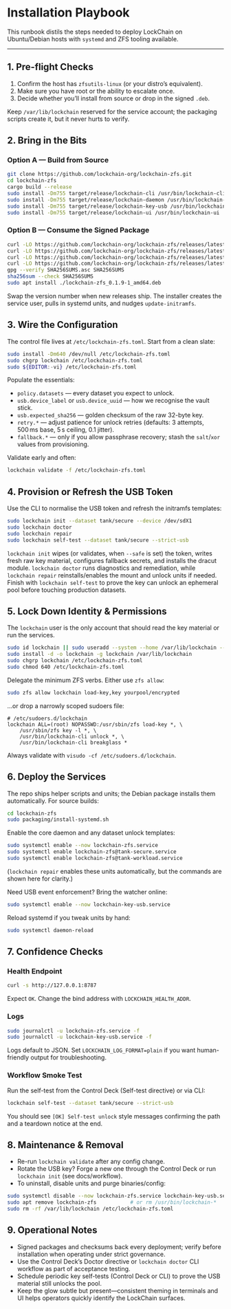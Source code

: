 # Installation Playbook

This runbook distils the steps needed to deploy LockChain on Ubuntu/Debian hosts with `systemd` and ZFS tooling available.

---

## 1. Pre-flight Checks

1. Confirm the host has `zfsutils-linux` (or your distro’s equivalent).  
2. Make sure you have root or the ability to escalate once.  
3. Decide whether you’ll install from source or drop in the signed `.deb`.

Keep `/var/lib/lockchain` reserved for the service account; the packaging scripts create it, but it never hurts to verify.

## 2. Bring in the Bits

### Option A — Build from Source

```bash
git clone https://github.com/lockchain-org/lockchain-zfs.git
cd lockchain-zfs
cargo build --release
sudo install -Dm755 target/release/lockchain-cli /usr/bin/lockchain-cli
sudo install -Dm755 target/release/lockchain-daemon /usr/bin/lockchain-daemon
sudo install -Dm755 target/release/lockchain-key-usb /usr/bin/lockchain-key-usb
sudo install -Dm755 target/release/lockchain-ui /usr/bin/lockchain-ui
```

### Option B — Consume the Signed Package

```bash
curl -LO https://github.com/lockchain-org/lockchain-zfs/releases/latest/download/lockchain-zfs_0.1.9-1_amd64.deb
curl -LO https://github.com/lockchain-org/lockchain-zfs/releases/latest/download/lockchain-zfs_0.1.9-1_amd64.deb.asc
curl -LO https://github.com/lockchain-org/lockchain-zfs/releases/latest/download/SHA256SUMS
curl -LO https://github.com/lockchain-org/lockchain-zfs/releases/latest/download/SHA256SUMS.asc
gpg --verify SHA256SUMS.asc SHA256SUMS
sha256sum --check SHA256SUMS
sudo apt install ./lockchain-zfs_0.1.9-1_amd64.deb
```

Swap the version number when new releases ship. The installer creates the service user, pulls in systemd units, and nudges `update-initramfs`.

## 3. Wire the Configuration

The control file lives at `/etc/lockchain-zfs.toml`. Start from a clean slate:

```bash
sudo install -Dm640 /dev/null /etc/lockchain-zfs.toml
sudo chgrp lockchain /etc/lockchain-zfs.toml
sudo ${EDITOR:-vi} /etc/lockchain-zfs.toml
```

Populate the essentials:

- `policy.datasets` — every dataset you expect to unlock.  
- `usb.device_label` or `usb.device_uuid` — how we recognise the vault stick.  
- `usb.expected_sha256` — golden checksum of the raw 32-byte key.  
- `retry.*` — adjust patience for unlock retries (defaults: 3 attempts, 500 ms base, 5 s ceiling, 0.1 jitter).  
- `fallback.*` — only if you allow passphrase recovery; stash the `salt`/`xor` values from provisioning.

Validate early and often:

```bash
lockchain validate -f /etc/lockchain-zfs.toml
```

## 4. Provision or Refresh the USB Token

Use the CLI to normalise the USB token and refresh the initramfs templates:

```bash
sudo lockchain init --dataset tank/secure --device /dev/sdX1
sudo lockchain doctor
sudo lockchain repair
sudo lockchain self-test --dataset tank/secure --strict-usb
```

`lockchain init` wipes (or validates, when `--safe` is set) the token, writes fresh raw key material, configures fallback secrets, and installs the dracut module. `lockchain doctor` runs diagnostics and remediation, while `lockchain repair` reinstalls/enables the mount and unlock units if needed. Finish with `lockchain self-test` to prove the key can unlock an ephemeral pool before touching production datasets.

## 5. Lock Down Identity & Permissions

The `lockchain` user is the only account that should read the key material or run the services.

```bash
sudo id lockchain || sudo useradd --system --home /var/lib/lockchain --shell /usr/sbin/nologin lockchain
sudo install -d -o lockchain -g lockchain /var/lib/lockchain
sudo chgrp lockchain /etc/lockchain-zfs.toml
sudo chmod 640 /etc/lockchain-zfs.toml
```

Delegate the minimum ZFS verbs. Either use `zfs allow`:

```bash
sudo zfs allow lockchain load-key,key yourpool/encrypted
```

…or drop a narrowly scoped sudoers file:

```
# /etc/sudoers.d/lockchain
lockchain ALL=(root) NOPASSWD:/usr/sbin/zfs load-key *, \
    /usr/sbin/zfs key -l *, \
    /usr/bin/lockchain-cli unlock *, \
    /usr/bin/lockchain-cli breakglass *
```

Always validate with `visudo -cf /etc/sudoers.d/lockchain`.

## 6. Deploy the Services

The repo ships helper scripts and units; the Debian package installs them automatically. For source builds:

```bash
cd lockchain-zfs
sudo packaging/install-systemd.sh
```

Enable the core daemon and any dataset unlock templates:

```bash
sudo systemctl enable --now lockchain-zfs.service
sudo systemctl enable lockchain-zfs@tank-secure.service
sudo systemctl enable lockchain-zfs@tank-workload.service
```

(`lockchain repair` enables these units automatically, but the commands are shown here for clarity.)

Need USB event enforcement? Bring the watcher online:

```bash
sudo systemctl enable --now lockchain-key-usb.service
```

Reload systemd if you tweak units by hand:

```bash
sudo systemctl daemon-reload
```

## 7. Confidence Checks

### Health Endpoint

```bash
curl -s http://127.0.0.1:8787
```

Expect `OK`. Change the bind address with `LOCKCHAIN_HEALTH_ADDR`.

### Logs

```bash
sudo journalctl -u lockchain-zfs.service -f
sudo journalctl -u lockchain-key-usb.service -f
```

Logs default to JSON. Set `LOCKCHAIN_LOG_FORMAT=plain` if you want human-friendly output for troubleshooting.

### Workflow Smoke Test

Run the self-test from the Control Deck (Self-test directive) or via CLI:

```bash
lockchain self-test --dataset tank/secure --strict-usb
```

You should see `[OK] Self-test unlock` style messages confirming the path and a teardown notice at the end.

## 8. Maintenance & Removal

- Re-run `lockchain validate` after any config change.  
- Rotate the USB key? Forge a new one through the Control Deck or run `lockchain init` (see docs/workflow).  
- To uninstall, disable units and purge binaries/config:

```bash
sudo systemctl disable --now lockchain-zfs.service lockchain-key-usb.service
sudo apt remove lockchain-zfs           # or rm /usr/bin/lockchain-*
sudo rm -rf /var/lib/lockchain /etc/lockchain-zfs.toml
```

## 9. Operational Notes

- Signed packages and checksums back every deployment; verify before installation when operating under strict governance.  
- Use the Control Deck’s Doctor directive or `lockchain doctor` CLI workflow as part of acceptance testing.  
- Schedule periodic key self-tests (Control Deck or CLI) to prove the USB material still unlocks the pool.  
- Keep the glow subtle but present—consistent theming in terminals and UI helps operators quickly identify the LockChain surfaces.
